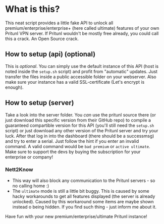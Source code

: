 # What is this? #
This neat script provides a little fake API to unlock all premium/enterprise/enterprise+ (here called ultimate) features of your own Pritunl VPN server. If Pritunl wouldn't be mostly free already, you could call this a crack. An Open Source crack.

## How to setup (api) (optional) ##
This is _optional_. You can simply use the default instance of this API (host is noted inside the `setup.sh` script) and profit from "automatic" updates.
Just transfer the files inside a public accessible folder on your webserver. Also make sure your instance has a valid SSL-certificate (Let's encrypt is enough).

## How to setup (server) ##
Take a look into the server folder. You _can_ use the pritunl source there (or just download this specific version from their GitHub repo) to compile a guaranteed compartible version for this API (you'll still need the `setup.sh` script) or just download any other version of the Pritunl server and try your luck.
After that log in into the dashboard (there should be a successmsg) and try to enter a serial. Just follow the hint if you enter an invalid command. A valid command would be `bad premium` or `active ultimate`.
Make sure to support the devs by buying the subscription for your enterprise or company!

### Nett2Know ###
* This way will also block any communication to the Pritunl servers - so no calling home :)
* The `ultimate` mode is still a little bit buggy. This is caused by some hacky workarounds to get all features displayed (the server is already unlocked). Caused by this workaround some items are maybe shown instead o being hidden. If you find such thing - just inform me about it.

Have fun with your new premium/enterprise/ultimate Pritunl instance!